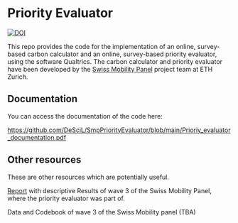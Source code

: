 # Priority Evaluator

[![DOI](https://zenodo.org/badge/DOI/10.5281/zenodo.14218066.svg)](https://doi.org/10.5281/zenodo.14218066)

This repo provides the code for the implementation of an online, survey-based carbon calculator and an online, survey-based priority evaluator, using the software Qualtrics. The carbon calculator and priority evaluator have been developed by the [Swiss Mobility Panel](https://istp.ethz.ch/research/swiss-mobility-panel.html) project team at ETH Zurich.


## Documentation
You can access the documentation of the code here: 

https://github.com/DeSciL/SmpPriorityEvaluator/blob/main/Prioriy_evaluator_documentation.pdf


## Other resources
These are other resources which are potentially useful.

[Report](https://doi.org/10.3929/ethz-b-000611650) with descriptive Results of wave 3 of the Swiss Mobility Panel, where the priority evaluator was part of.

Data and Codebook of wave 3 of the Swiss Mobility panel (TBA)

